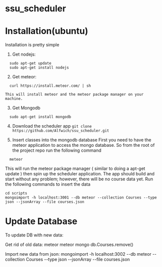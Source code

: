 ssu_scheduler
=============


Installation(ubuntu)
============

Installation is pretty simple

  1. Get nodejs:
  ```
    sudo apt-get update
    sudo apt-get install nodejs
  ```

  2. Get meteor:
  ```
    curl https://install.meteor.com/ | sh
  ```
    This will install meteor and the meteor package manager on your machine.

  3. Get Mongodb
  ```
    sudo apt-get install mongodb
  ```

  4. Download the scheduler app
    ```
    git clone https://github.com/Alfwich/ssu_scheduler.git
    ```

  5. Insert classes into the mongodb database
  First you need to have the meteor application to access the mongo database. So from the root of the project repo run the following command
  ```
    meteor
  ```

  This will run the meteor package manager ( similar to doing a apt-get update ) then spin up the scheduler application.
  The app should build and start without any problem; however, there will be no course data yet. Run the following commands to insert the data
  ```
  cd scripts
  mongoimport -h localhost:3001 --db meteor --collection Courses --type json --jsonArray --file courses.json
  ```

Update Database
===============

To update DB with new data:

Get rid of old data:
meteor
meteor mongo
db.Courses.remove()

Import new data from json:
mongoimport -h localhost:3002 --db meteor --collection Courses --type json --jsonArray --file courses.json
